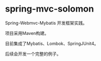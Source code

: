 # spring-mvc-solomon

Spring-Webmvc-Mybatis 开发框架实践。

项目采用Maven构建。

目前集成了Mybatis、Lombok、SpringJUnit4。

后续会开发一个完整的例子。
